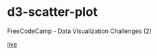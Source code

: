 # d3-scatter-plot
FreeCodeCamp - Data Visualization Challenges (2)


[live](https://abdelmageed.github.io/d3-scatter-plot/)